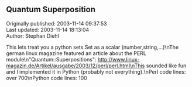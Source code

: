 ## Quantum Superposition  
Originally published: 2003-11-14 09:37:53  
Last updated: 2003-11-14 18:13:04  
Author: Stephan Diehl  
  
This lets treat you a python sets.Set as a scalar (number,string,...)\nThe german linux magazine featured an article about the PERL module\n"Quantum::Superpositions": http://www.linux-magazin.de/Artikel/ausgabe/2003/12/perl/perl.html\nThis sounded like fun and I implemented it in Python (probably not everything).\nPerl code lines: over 700\nPython code lines: 100